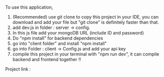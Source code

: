 To use this application,

1. (Recommended) use git clone to copy this project in your IDE, you can download and add your file but "git clone" is definitely faster than that.
2. add dev.js in folder : server -> config.
3. In this js file add your mongoDB URL (include ID and password)
4. Do "npm install" for backend dependencies
5. go into "client folder" and install "npm install"
6. go into Folder : client -> Config.js and add your api key
7. compile this project in your terminal with "npm run dev", it can compile backend and frontend together !!

Project link :
